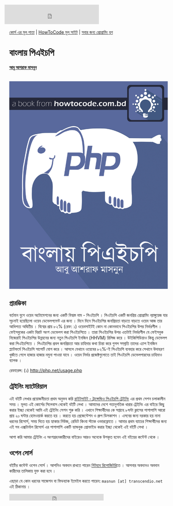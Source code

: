 <iframe src="https://www.facebook.com/plugins/likebox.php?href=https%3A%2F%2Fwww.facebook.com%2Fhowtocode.com.bd&amp;width&amp;height=62&amp;colorscheme=light&amp;show_faces=false&amp;header=false&amp;stream=false&amp;show_border=false&amp;appId=353725671441956" scrolling="no" frameborder="0" style="border:none; overflow:hidden; height:62px; margin-left:-15px;" allowTransparency="true"></iframe>

[কোর্স এর মুল পাতা](http://php.howtocode.com.bd/) | [HowToCode মুল সাইট](http://www.howtocode.com.bd/) | [সবার জন্য প্রোগ্রামিং ব্লগ](http://blog.howtocode.com.bd/)

# বাংলায় পিএইচপি

#### <a href="http://masnun.com">আবু আশরাফ মাসনুন</a>
<br/>

<img src="cover.jpg" alt="cover" />



##  প্রারম্ভিকা
বর্তমান যুগে ওয়েব অটোমেশনের জন্য একটি বিশ্বস্ত নাম - পিএইচপি । পিএইচপি একটি জনপ্রিয় প্রোগ্রামিং ল্যাঙ্গুয়েজ যার সূচনাই হয়েছিলো ওয়েব ডেভেলপমেন্ট এর জন্য । দিনে দিনে পিএইচপির জনপ্রিয়তা বাড়তে বাড়তে ওয়েব আজ তার আধিপত্য অদ্বিতীয় । বিশ্বের প্রায় ৮২% (রেফ: ১) ওয়েবসাইটই কোন না কোনভাবে পিএইচপির উপর নির্ভরশীল । ফেইসবুকের একটা বিরাট অংশ ডেভেলপ করা পিএইচপিতে । তারা পিএইচপির উপর এতটাই নির্ভরশীল যে ফেইসবুক নিজেরাই পিএইচপির উন্নয়নের জন্য নতুন পিএইচপি ইনজিন (HHVM) রিলিজ করে । উইকিপিডিয়াও কিন্তু ডেভেলপ করা পিএইচপিতে । পিএইচপির প্রবল জনপ্রিয়তা আর চাহিদার কথা চিন্তা করে গুগল সম্প্রতি তাদের এ্যাপ ইনজিন প্ল্যাটফর্মে পিএইচপি সাপোর্ট যোগ করে । আসলে যেখানে ওয়েবের ৮২%-ই পিএইচপি ব্যবহার করে সেখানে উদাহরণ খুজঁতে গেলে হাজার হাজার নমুনা পাওয়া যাবে । ওয়েব নির্ভর প্রজেক্টগুলোতে তাই পিএইচপি ডেভেলপারদের চাহিদাও ব্যাপক ।

রেফারেন্স:
(১) <a href="http://php.net/usage.php">http://php.net/usage.php</a>


## ট্রেইনিং ম্যাটেরিয়াল

এই বইটি লেখার প্রয়োজনীয়তা প্রথম অনুভব করি <a href="http://transcendio.net/training">রাইটসাইট - ট্রান্সেন্ডিও পিএইচপি ট্রেইনিং</a> এর প্রথম সেশন চলাকালীন সময় । মূলত এই কোর্সের সিলেবাস থেকেই বইটি লেখা । আমাদের দেশে গতানুগতিক ধারার ট্রেইনিং এর বাইরে কিছু করার ইচ্ছা থেকেই আমি এই ট্রেইনিং সেশন শুরু করি । এখানে শিক্ষার্থীদের কে সপ্তাহে ৮ঘন্টা ক্লাসের পাশাপাশি আরো প্রায় ২০ ঘন্টার হোমওয়ার্ক করতে হয় । করতে হয় প্রেজেন্টেশন ও গ্রুপ ডিসকাশন । এসবের জন্য দরকার হয় নানা ধরনের রিসোর্স, সময় দিতে হয় হ্যাকার নিউজ, রেডিট কিংবা স্ট্যাক ওভারফ্লোতে । আমার প্রথম ব্যাচের শিক্ষার্থীদের জন্য এই সব এক্সটার্নাল রিসোর্স এর পাশাপাশি একটি হ্যান্ডবুক প্রোভাইড করার ইচ্ছা থেকেই এই বইটি লেখা ।

আশা করি আমার ট্রেইনিং এ অংশগ্রহনকারীদের বাইরেও আরও অনেকে উপকৃত হবেন এই বইয়ের কন্টেন্ট থেকে ।

## ওপেন সোর্স

বইটির কন্টেন্ট ওপেন সোর্স । আপনিও অবদান রাখতে পারেন <a href="https://github.com/howtocode-com-bd/php.howtocode.com.bd">গিটহাব রিপোজিটরি</a>তে । আপনার অবদানও অবদান কারীদের তালিকায় যুক্ত করা হবে ।

এছাড়া যে কোন ধরনের সাজেশন বা ফিডব্যাক ইমেইল করতে পারেন: `masnun [at] transcendio.net` এই ঠিকানায় ।

<iframe src="https://www.facebook.com/plugins/like.php?href=http%3A%2F%2Fphp.howtocode.com.bd&amp;width&amp;layout=button_count&amp;action=like&amp;show_faces=false&amp;share=true&amp;height=21&amp;appId=353725671441956" scrolling="no" frameborder="0" style="border:none; overflow:hidden; height:21px;" allowTransparency="true"></iframe>
